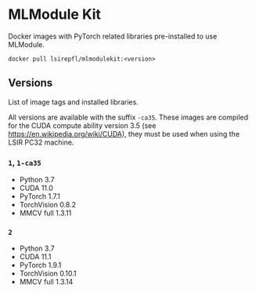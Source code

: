 # MLModule Kit

Docker images with PyTorch related libraries pre-installed to use MLModule.

```
docker pull lsirepfl/mlmodulekit:<version>
```

## Versions

List of image tags and installed libraries.

All versions are available with the suffix `-ca35`. 
These images are compiled for the CUDA compute ability version 3.5 (see https://en.wikipedia.org/wiki/CUDA), 
they must be used when using the LSIR PC32 machine.

### `1`, `1-ca35`

* Python 3.7
* CUDA 11.0
* PyTorch 1.7.1
* TorchVision 0.8.2
* MMCV full 1.3.11

### `2`

* Python 3.7
* CUDA 11.1
* PyTorch 1.9.1
* TorchVision 0.10.1
* MMCV full 1.3.14
